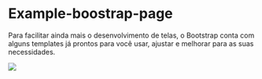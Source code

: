 # Example-boostrap-page

Para facilitar ainda mais o desenvolvimento de telas, o Bootstrap conta com alguns templates já prontos para você usar, ajustar e melhorar para as suas necessidades.





 <a href="https://getbootstrap.com/docs/5.2/examples/" target="_blank"><img src="https://img.shields.io/badge/Bootstrap-563D7C?style=for-the-badge&logo=bootstrap&logoColor=white" target="_blank"></a> 
          
